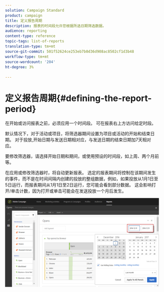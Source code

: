 ```yaml
---
solution: Campaign Standard
product: campaign
title: 定义报告周期
description: 报表的时间段允许您根据所选日期筛选数据。
audience: reporting
content-type: reference
topic-tags: list-of-reports
translation-type: tm+mt
source-git-commit: 501f52624ce253eb7b0d36d908ac8502cf1d3b48
workflow-type: tm+mt
source-wordcount: '204'
ht-degree: 3%

---
```



# 定义报告周期{#defining-the-report-period}

在开始或访问报表之前，必须应用一个时间段。 可在报表右上方访问给定时段。

默认情况下，对于活动或项目，将筛选器期间设置为项目或活动的开始和结束日期。 对于投放,开始日期与发送日期相对应，与发送日期的结束日期加7天相对应。

要修改筛选器，请选择开始日期和期间，或使用预设的时间段，如上周、两个月前等。

在应用或修改筛选器时，将自动更新报表。 选定的报表期间将控制在该期间发生的事件，而不是在时间间隔内创建的投放的整组数据，例如，如果投放从1月1日至5日运行，而报表期间从1月1日至2日运行，您可能会看到部分数据。 这会影响打开/单击计数，因为打开或单击可能会在发送投放一个月后发生。

![](assets/campaign_reports_5.png)
